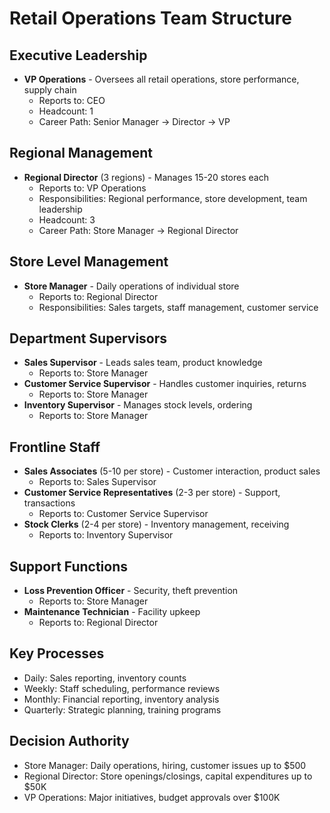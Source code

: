# Retail Operations Team Structure

## Executive Leadership
- **VP Operations** - Oversees all retail operations, store performance, supply chain
  - Reports to: CEO
  - Headcount: 1
  - Career Path: Senior Manager → Director → VP

## Regional Management
- **Regional Director** (3 regions) - Manages 15-20 stores each
  - Reports to: VP Operations
  - Responsibilities: Regional performance, store development, team leadership
  - Headcount: 3
  - Career Path: Store Manager → Regional Director

## Store Level Management
- **Store Manager** - Daily operations of individual store
  - Reports to: Regional Director
  - Responsibilities: Sales targets, staff management, customer service

## Department Supervisors
- **Sales Supervisor** - Leads sales team, product knowledge
  - Reports to: Store Manager
- **Customer Service Supervisor** - Handles customer inquiries, returns
  - Reports to: Store Manager
- **Inventory Supervisor** - Manages stock levels, ordering
  - Reports to: Store Manager

## Frontline Staff
- **Sales Associates** (5-10 per store) - Customer interaction, product sales
  - Reports to: Sales Supervisor
- **Customer Service Representatives** (2-3 per store) - Support, transactions
  - Reports to: Customer Service Supervisor
- **Stock Clerks** (2-4 per store) - Inventory management, receiving
  - Reports to: Inventory Supervisor

## Support Functions
- **Loss Prevention Officer** - Security, theft prevention
  - Reports to: Store Manager
- **Maintenance Technician** - Facility upkeep
  - Reports to: Regional Director

## Key Processes
- Daily: Sales reporting, inventory counts
- Weekly: Staff scheduling, performance reviews
- Monthly: Financial reporting, inventory analysis
- Quarterly: Strategic planning, training programs

## Decision Authority
- Store Manager: Daily operations, hiring, customer issues up to $500
- Regional Director: Store openings/closings, capital expenditures up to $50K
- VP Operations: Major initiatives, budget approvals over $100K
